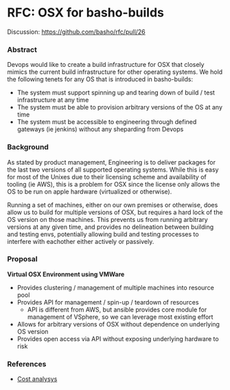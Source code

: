 # RFC: OSX for basho-builds

Discussion: https://github.com/basho/rfc/pull/26

### Abstract

Devops would like to create a build infrastructure for OSX that closely mimics the current build infrastructure for other operating systems. We hold the following tenets for any OS that is introduced in basho-builds:
* The system must support spinning up and tearing down of build / test infrastructure at any time
* The system must be able to provision arbitrary versions of the OS at any time
* The system must be accessible to engineering through defined gateways (ie jenkins) without any sheparding from Devops

### Background

As stated by product management, Engineering is to deliver packages for the last two versions of all supported operating systems. While this is easy for most of the Unixes due to their licensing scheme and availability of tooling (ie AWS), this is a problem for OSX since the license only allows the OS to be run on apple hardware (virtualized or otherwise).

Running a set of machines, either on our own premises or otherwise, does allow us to build for multiple versions of OSX, but requires a hard lock of the OS version on those machines. This prevents us from running arbitrary versions at any given time, and provides no delineation between building and testing envs, potentially allowing build and testing processes to interfere with eachother either actively or passively. 

### Proposal

**Virtual OSX Environment using VMWare**
* Provides clustering / management of multiple machines into resource pool
* Provides API for management / spin-up / teardown of resources
  * API is different from AWS, but ansible provides core module for management of VSphere, so we can leverage most existing effort
* Allows for arbitrary versions of OSX without dependence on underlying OS version
* Provides open access via API without exposing underlying hardware to risk

### References
* [Cost analysys](https://docs.google.com/spreadsheets/d/1mw6XG23dnbstsTBAMBoQc1FCKkT98cSa79thvmg89CI/edit#gid=0)
